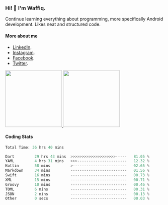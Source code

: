 ### Hi! 👋 I'm Waffiq.

Continue learning everything about programming, more specifically Android development. Likes neat and structured code.

#### More about me 
- [LinkedIn](https://www.linkedin.com/in/waffiqaziz/).
- [Instagram](https://www.instagram.com/waffiqaziz/).
- [Facebook](https://web.facebook.com/WaffiqAziz/).
- [Twitter](https://twitter.com/AzizWaffiq).

<p align="left">
<a href="https://github.com/waffiqaziz">
  <img height="180em" src="https://github-readme-stats-eight-theta.vercel.app/api?username=waffiqaziz&show_icons=true&theme=algolia&include_all_commits=true&count_private=true"/>
  <img height="180em" src="https://github-readme-stats-eight-theta.vercel.app/api/top-langs/?username=waffiqaziz&layout=compact&langs_count=8&theme=algolia"/>
</a>
</p>

#### Coding Stats
<!--START_SECTION:waka-->

```rust
Total Time: 36 hrs 40 mins

Dart         29 hrs 43 mins  >>>>>>>>>>>>>>>>>>>>-----   81.05 %
YAML         4 hrs 31 mins   >>>----------------------   12.32 %
Kotlin       58 mins         >------------------------   02.65 %
Markdown     34 mins         -------------------------   01.56 %
Swift        16 mins         -------------------------   00.73 %
XML          15 mins         -------------------------   00.71 %
Groovy       10 mins         -------------------------   00.46 %
TOML         6 mins          -------------------------   00.31 %
JSON         2 mins          -------------------------   00.13 %
Other        0 secs          -------------------------   00.03 %
```

<!--END_SECTION:waka-->
